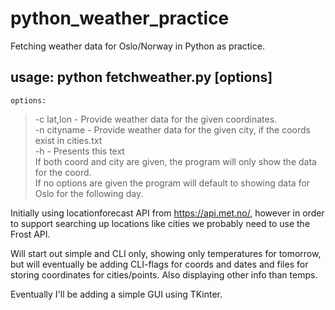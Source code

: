 # python_weather_practice
Fetching weather data for Oslo/Norway in Python as practice.

## usage: python fetchweather.py [options]  
    options:
> -c      lat,lon  - Provide weather data for the given coordinates.  
> -n      cityname - Provide weather data for the given city, if the coords exist in cities.txt  
> -h               - Presents this text  
    If both coord and city are given, the program will only show the data for the coord.  
    If no options are given the program will default to showing data for Oslo 
    for the following day.  

Initially using locationforecast API from https://api.met.no/,
however in order to support searching up locations like cities we 
probably need to use the Frost API.

Will start out simple and CLI only, showing only temperatures for tomorrow,
but will eventually be adding CLI-flags for coords and dates
and files for storing coordinates for cities/points. 
Also displaying other info than temps.

Eventually I'll be adding a simple GUI using TKinter.
